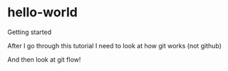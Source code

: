# hello-world
Getting started

After I go through this tutorial I need to look at how git works (not github)

And then look at git flow!
